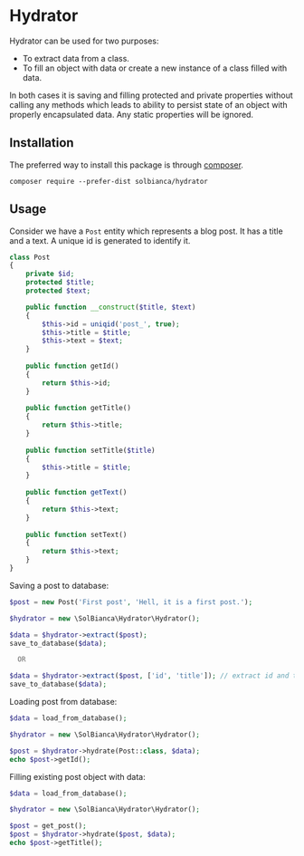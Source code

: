 Hydrator
========

Hydrator can be used for two purposes:

- To extract data from a class.
- To fill an object with data or create a new instance of a class filled with data.

In both cases it is saving and filling protected and private properties without calling
any methods which leads to ability to persist state of an object with properly encapsulated
data. Any static properties will be ignored.


## Installation

The preferred way to install this package is through [composer](http://getcomposer.org/download/).

```
composer require --prefer-dist solbianca/hydrator
```

## Usage

Consider we have a `Post` entity which represents a blog post. It has a title and a text. A unique id is generated to
identify it.

```php
class Post
{
    private $id;
    protected $title;
    protected $text;

    public function __construct($title, $text)
    {
        $this->id = uniqid('post_', true);
        $this->title = $title;
        $this->text = $text;
    }
   
    public function getId()
    {
        return $this->id;
    }
    
    public function getTitle()
    {
        return $this->title;
    }
    
    public function setTitle($title)
    {
        $this->title = $title;
    }
    
    public function getText()
    {
        return $this->text;
    }
    
    public function setText()
    {
        return $this->text;
    }
}
```

Saving a post to database:

```php
$post = new Post('First post', 'Hell, it is a first post.');

$hydrator = new \SolBianca\Hydrator\Hydrator();

$data = $hydrator->extract($post);
save_to_database($data);

  OR

$data = $hydrator->extract($post, ['id', 'title']); // extract id and title form object
save_to_database($data);
```

Loading post from database:

```php
$data = load_from_database();

$hydrator = new \SolBianca\Hydrator\Hydrator();

$post = $hydrator->hydrate(Post::class, $data);
echo $post->getId();
```

Filling existing post object with data:

```php
$data = load_from_database();

$hydrator = new \SolBianca\Hydrator\Hydrator();

$post = get_post();
$post = $hydrator->hydrate($post, $data);
echo $post->getTitle();
```